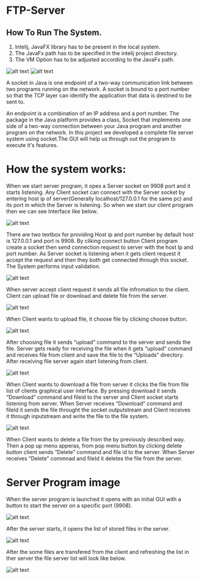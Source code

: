 # FTP-Server


## How To Run The System.

1. Intelij, JavaFX library has to be present in the local system.
2. The JavaFx path has to be specified in the intelij project directory.
3. The VM Option has to be adjusted according to the JavaFx path.

![alt text](./images/javaFxLibraryPath.png)
![alt text](./images/javaFxVMOptions.png)


A socket in Java is one endpoint of a two-way communication link between two programs running on the network. A socket is bound to a port number so that the TCP layer can identify the application that data is destined to be sent to.

An endpoint is a combination of an IP address and a port number. The package in the Java platform provides a class, Socket that implements one side of a two-way connection between your Java program and another program on the network. 
In this project we developed a complete file server system using socket.The GUI will help us through out the program to execute it's features.

# How the system works:

When we start server program, it opes a Server socket on 9908 port and it starts listening. Any Client socket can connect with the Server socket by entering host ip of server(Generally localhost/127.0.0.1 for the same pc) and its port in which the Server is listening. So when we start our client  program then we can see Interface like below. 


![alt text](./images/clientFirst.png)


There are two textbox for providing Host ip and port number by default host is 127.0.0.1 and port is 9908. By cliking connect button Client program create a socket then send connection request to server with the  host Ip and port number. As Server socket is listening when it gets client request it accept the request and then they both get connected through this socket. The System performs input validation.


![alt text](./images/clientInputValidation.png)

 When server accept client request it sends all file infromation to the client. Client can upload file or download and delete file from the server. 

![alt text](./images/clientEmptyList.png)

When Client wants to upload file, it choose file by clicking choose button.


![alt text](./images/chooseFile.png)

After choosing file it sends “upload” command to the server  and sends the file.  Server gets ready for receiving the file when it gets “upload” command and receives file from client and save the file to the “Uploads” directory. After receiving file server again start listening from client.

![alt text](./images/clientAfterFileUpload.png)


When Client wants to download a file from server it clicks the file from file list of clients graphical user interface. By pressing download it sends “Download” command and fileid to the server and Client socket starts listening from server. When Server receives “Download” command and fileId it sends the file throught the socket outputstream and Client receives it through inputstream and write the file to the file system.

![alt text](./images/clientRightClickMouseOperation.png)

When Client wants to delete a file from the by previously described way. Then a pop up menu apperas, from pop menu button by clicking delete button client sends “Delete” command and file id to the server. When Server receives “Delete” commnad and fileId it deletes the file from the server.

# Server Program image

When the server program is launched it opens with an initial GUI with a button to start the server on a specific port (9908).

![alt text](./images/serverFirst.png)

After the server starts, it opens the list of stored files in the server.

![alt text](./images/serverEmptyList.png)

After the some files are transfered from the client and refreshing the list in ther server the file server list will look like below.

![alt text](./images/serverFileList.png)
